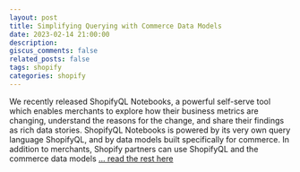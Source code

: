 ```yaml
---
layout: post
title: Simplifying Querying with Commerce Data Models
date: 2023-02-14 21:00:00
description: 
giscus_comments: false
related_posts: false
tags: shopify
categories: shopify
---
```


We recently released ShopifyQL Notebooks, a powerful self-serve tool which enables merchants 
to explore how their business metrics are changing, understand the reasons for the change, 
and share their findings as rich data stories. ShopifyQL Notebooks is powered by its very own 
query language ShopifyQL, and by data models built specifically for commerce. In addition to merchants, 
Shopify partners can use ShopifyQL and the commerce data models [... read the rest here](https://shopify.engineering/building-commerce-data-models-with-shopifyql) 
